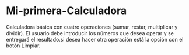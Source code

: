 # Mi-primera-Calculadora
Calculadora básica con cuatro operaciones (sumar, restar, multiplicar y dividir).
El usuario debe introducir los números que desea operar y se entregará el resultado.si desea hacer otra operación está la opción con el botón Limpiar.
